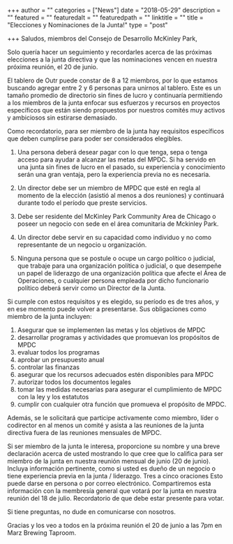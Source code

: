 +++
author = ""
categories = ["News"]
date = "2018-05-29"
description = ""
featured = ""
featuredalt = ""
featuredpath = "" 
linktitle = ""
title = "Elecciones y Nominaciones de la Junta!"
type = "post"

+++
Saludos, miembros del Consejo de Desarrollo McKinley Park,

Solo quería hacer un seguimiento y recordarles acerca de las próximas elecciones a la junta directiva y que las nominaciones vencen en nuestra próxima reunión, el 20 de junio.

El tablero de Outr puede constar de 8 a 12 miembros, por lo que estamos buscando agregar entre 2 y 6 personas para unirnos al tablero. Este es un tamaño promedio de directorio sin fines de lucro y continuaría permitiendo a los miembros de la junta enfocar sus esfuerzos y recursos en proyectos específicos que están siendo propuestos por nuestros comités muy activos y ambiciosos sin estirarse demasiado.

Como recordatorio, para ser miembro de la junta hay requisitos específicos que deben cumplirse para poder ser considerados elegibles.

1) Una persona deberá desear pagar con lo que tenga, sepa o tenga acceso para ayudar a alcanzar las metas del MPDC. Si ha servido en una junta sin fines de lucro en el pasado, su experiencia y conocimiento serán una gran ventaja, pero la experiencia previa no es necesaria.

2) Un director debe ser un miembro de MPDC que esté en regla al momento de la elección (asistió al menos a dos reuniones) y continuará durante todo el período que preste servicios.

3) Debe ser residente del McKinley Park Community Area de Chicago o poseer un negocio con sede en el área comunitaria de Mckinley Park.

4) Un director debe servir en su capacidad como individuo y no como representante de un negocio u organización.

5) Ninguna persona que se postule o ocupe un cargo político o judicial, que trabaje para una organización política o judicial, o que desempeñe un papel de liderazgo de una organización política que afecte el Área de Operaciones, o cualquier persona empleada por dicho funcionario político deberá servir como un Director de la Junta.

Si cumple con estos requisitos y es elegido, su período es de tres años, y en ese momento puede volver a presentarse. Sus obligaciones como miembro de la junta incluyen:

1) Asegurar que se implementen las metas y los objetivos de MPDC
2) desarrollar programas y actividades que promuevan los propósitos de MPDC
3) evaluar todos los programas
4) aprobar un presupuesto anual
5) controlar las finanzas
6) asegurar que los recursos adecuados estén disponibles para MPDC
7) autorizar todos los documentos legales
8) tomar las medidas necesarias para asegurar el cumplimiento de MPDC con la ley y los estatutos
9) cumplir con cualquier otra función que promueva el propósito de MPDC.

Además, se le solicitará que participe activamente como miembro, líder o codirector en al menos un comité y asista a las reuniones de la junta directiva fuera de las reuniones mensuales de MPDC.

Si ser miembro de la junta le interesa, proporcione su nombre y una breve declaración acerca de usted mostrando lo que cree que lo califica para ser miembro de la junta en nuestra reunión mensual de junio (20 de junio). Incluya información pertinente, como si usted es dueño de un negocio o tiene experiencia previa en la junta / liderazgo. Tres a cinco oraciones Esto puede darse en persona o por correo electrónico. Compartiremos esta información con la membresía general que votará por la junta en nuestra reunión del 18 de julio. Recordatorio de que debe estar presente para votar.

Si tiene preguntas, no dude en comunicarse con nosotros.

Gracias y los veo a todos en la próxima reunión el 20 de junio a las 7pm en Marz Brewing Taproom.
